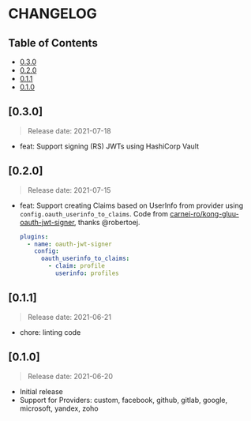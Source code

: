 # CHANGELOG

## Table of Contents

- [0.3.0](#030)
- [0.2.0](#020)
- [0.1.1](#011)
- [0.1.0](#010)

## [0.3.0]

> Release date: 2021-07-18

- feat: Support signing (RS) JWTs using HashiCorp Vault

## [0.2.0]

> Release date: 2021-07-15

- feat: Support creating Claims based on UserInfo from provider using `config.oauth_userinfo_to_claims`. Code from [carnei-ro/kong-gluu-oauth-jwt-signer](https://github.com/carnei-ro/kong-gluu-oauth-jwt-signer), thanks @robertoej.

    ```yaml
    plugins:
      - name: oauth-jwt-signer
        config:
          oauth_userinfo_to_claims:
            - claim: profile
              userinfo: profiles
    ```

## [0.1.1]

> Release date: 2021-06-21

- chore: linting code

## [0.1.0]

> Release date: 2021-06-20

- Initial release
- Support for Providers: custom, facebook, github, gitlab, google, microsoft, yandex, zoho
